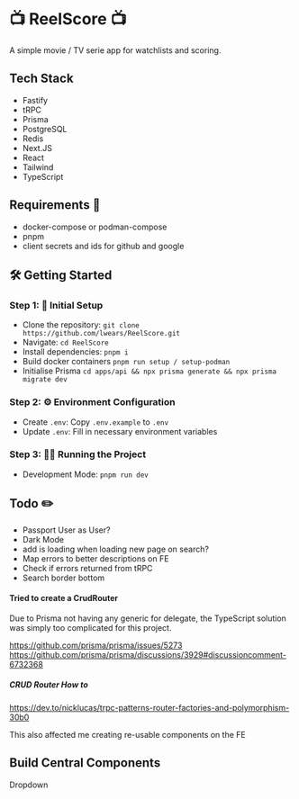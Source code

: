 # :tv: ReelScore :tv:

A simple movie / TV serie app for watchlists and scoring.

## Tech Stack

- Fastify
- tRPC
- Prisma
- PostgreSQL
- Redis
- Next.JS
- React
- Tailwind
- TypeScript

## Requirements :receipt:

- docker-compose or podman-compose
- pnpm
- client secrets and ids for github and google

## :hammer_and_wrench: Getting Started

### Step 1: :rocket: Initial Setup

- Clone the repository: `git clone https://github.com/lwears/ReelScore.git`
- Navigate: `cd ReelScore`
- Install dependencies: `pnpm i`
- Build docker containers `pnpm run setup / setup-podman`
- Initialise Prisma `cd apps/api && npx prisma generate && npx prisma migrate dev`

### Step 2: :gear: Environment Configuration

- Create `.env`: Copy `.env.example` to `.env`
- Update `.env`: Fill in necessary environment variables

### Step 3: :running_man: Running the Project

- Development Mode: `pnpm run dev`

## Todo :pencil2:

- Passport User as User?
- Dark Mode
- add is loading when loading new page on search?
- Map errors to better descriptions on FE
- Check if errors returned from tRPC
- Search border bottom

#### Tried to create a CrudRouter

Due to Prisma not having any generic for delegate, the TypeScript solution was simply too complicated for this project.

https://github.com/prisma/prisma/issues/5273
https://github.com/prisma/prisma/discussions/3929#discussioncomment-6732368

##### CRUD Router How to

https://dev.to/nicklucas/trpc-patterns-router-factories-and-polymorphism-30b0

This also affected me creating re-usable components on the FE

## Build Central Components

Dropdown

